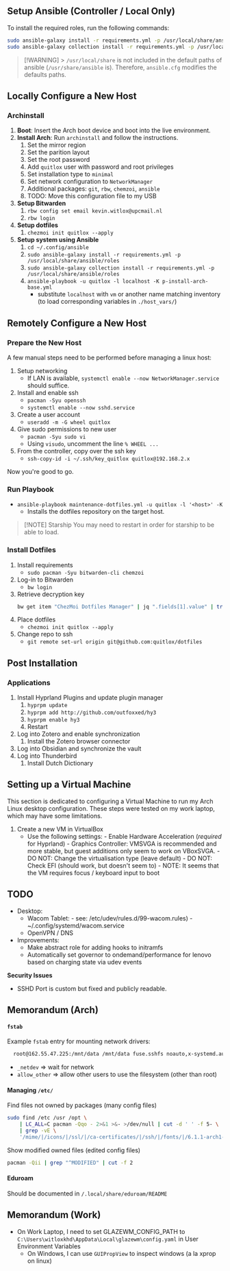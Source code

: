 
## Setup Ansible (Controller / Local Only)

To install the required roles, run the following commands:

```bash
sudo ansible-galaxy install -r requirements.yml -p /usr/local/share/ansible/roles
sudo ansible-galaxy collection install -r requirements.yml -p /usr/local/share/ansible/roles
```

> [!WARNING] > `/usr/local/share` is not included in the default paths of ansible (`/usr/share/ansible` is).
> Therefore, `ansible.cfg` modifies the defaults paths.

## Locally Configure a New Host

### Archinstall

1. **Boot**: Insert the Arch boot device and boot into the live environment.
1. **Install Arch**: Run `archinstall` and follow the instructions.
   1. Set the mirror region
   1. Set the parition layout
   1. Set the root password
   1. Add `quitlox` user with password and root privileges
   1. Set installation type to `minimal`
   1. Set network configuration to `NetworkManager`
   1. Additional packages: `git`, `rbw`, `chemzoi`, `ansible`
   1. TODO: Move this configuration file to my USB
1. **Setup Bitwarden**
   1. `rbw config set email kevin.witlox@upcmail.nl`
   1. `rbw login`
1. **Setup dotfiles**
   1. `chezmoi init quitlox --apply`
1. **Setup system using Ansible**
   1. `cd ~/.config/ansible`
   1. `sudo ansible-galaxy install -r requirements.yml -p /usr/local/share/ansible/roles`
   1. `sudo ansible-galaxy collection install -r requirements.yml -p /usr/local/share/ansible/roles`
   1. `ansible-playbook -u quitlox -l localhost -K p-install-arch-base.yml`
      - substitute `localhost` with `vm` or another name matching inventory (to load corresponding variables in `./host_vars/`)

## Remotely Configure a New Host

### Prepare the New Host

A few manual steps need to be performed before managing a linux host:

1. Setup networking
   - If LAN is available, `systemctl enable --now NetworkManager.service`
     should suffice.
1. Install and enable ssh
   - `pacman -Syu openssh`
   - `systemctl enable --now sshd.service`
1. Create a user account
   - `useradd -m -G wheel quitlox`
1. Give sudo permissions to new user
   - `pacman -Syu sudo vi`
   - Using `visudo`, uncomment the line `% WHEEL ...`
1. From the controller, copy over the ssh key
   - `ssh-copy-id -i ~/.ssh/key_quitlox quitlox@192.168.2.x`

Now you're good to go.

### Run Playbook

- `ansible-playbook maintenance-dotfiles.yml -u quitlox -l '<host>' -K`
  - Installs the dotfiles repository on the target host.

> [!NOTE] Starship
> You may need to restart in order for starship to be able to load.

### Install Dotfiles

1. Install requirements
   - `sudo pacman -Syu bitwarden-cli chemzoi`
1. Log-in to Bitwarden
   - `bw login`
1. Retrieve decryption key
   ```bash
   bw get item "ChezMoi Dotfiles Manager" | jq ".fields[1].value" | tr -d \" > ~/.ssh/.age_private_key.txt
   ```
1. Place dotfiles
   - `chezmoi init quitlox --apply`
1. Change repo to ssh
   - `git remote set-url origin git@github.com:quitlox/dotfiles`

## Post Installation

### Applications

1. Install Hyprland Plugins and update plugin manager
   1. `hyprpm update`
   1. `hyprpm add http://github.com/outfoxxed/hy3`
   1. `hyprpm enable hy3`
   1. Restart
1. Log into Zotero and enable synchronization
   1. Install the Zotero browser connector
1. Log into Obsidian and synchronize the vault
1. Log into Thunderbird
   1. Install Dutch Dictionary

## Setting up a Virtual Machine

This section is dedicated to configuring a Virtual Machine to run my Arch
Linux desktop configuration. These steps were tested on my work laptop, which
may have some limitations. 

1. Create a new VM in VirtualBox
   - Use the following settings:
         - Enable Hardware Acceleration (*required* for Hyprland)
         - Graphics Controller: VMSVGA is recommended and more stable, but guest additions only seem to work on VBoxSVGA.
         - DO NOT: Change the virtualisation type (leave default)
         - DO NOT: Check EFI (should work, but doesn't seem to)
         - NOTE: It seems that the VM requires focus / keyboard input to boot

## TODO

- Desktop:
   - Wacom Tablet:
         - see: /etc/udev/rules.d/99-wacom.rules)
         - ~/.config/systemd/wacom.service
   - OpenVPN / DNS
- Improvements:
   - Make abstract role for adding hooks to initramfs
   - Automatically set governor to ondemand/performance for lenovo based on charging state via udev events

**Security Issues**
- SSHD Port is custom but fixed and publicly readable.

## Memorandum (Arch)

#### `fstab`
Example `fstab` entry for mounting network drivers:
```bash /etc/fstab
  root@162.55.47.225:/mnt/data /mnt/data fuse.sshfs noauto,x-systemd.automount,_netdev,user,idmap=user,follow_symlinks,identityfile=/home/quitlox/.ssh/key_hetzner,allow_other,default_permissions,uid=1000,gid=1000,entry_timeout=1800,attr_timeout=1800,reconnect 0 0
```
* `_netdev` => wait for network
* `allow_other` => allow other users to use the filesystem (other than root)

#### Managing `/etc/`
Find files not owned by packages (many config files)
```bash
sudo find /etc /usr /opt \
	| LC_ALL=C pacman -Qqo - 2>&1 >&- >/dev/null | cut -d ' ' -f 5- \
	| grep -vE \
	'/mime/|/icons/|/ssl/|/ca-certificates/|/ssh/|/fonts/|/6.1.1-arch1-1/|/gnupg/|/__pycache__/'
```
Show modified owned files (edited config files)
```bash
pacman -Qii | grep "^MODIFIED" | cut -f 2
```

#### Eduroam
Should be documented in `/.local/share/eduroam/README`



## Memorandum (Work)

- On Work Laptop, I need to set GLAZEWM_CONFIG_PATH to `C:\Users\witloxkhd\AppData\Local\glazewm\config.yaml` in User Environment Variables
   - On Windows, I can use `GUIPropView` to inspect windows (a la xprop on linux)
